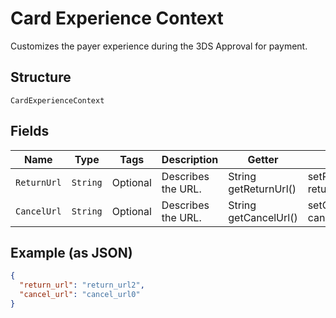 
# Card Experience Context

Customizes the payer experience during the 3DS Approval for payment.

## Structure

`CardExperienceContext`

## Fields

| Name | Type | Tags | Description | Getter | Setter |
|  --- | --- | --- | --- | --- | --- |
| `ReturnUrl` | `String` | Optional | Describes the URL. | String getReturnUrl() | setReturnUrl(String returnUrl) |
| `CancelUrl` | `String` | Optional | Describes the URL. | String getCancelUrl() | setCancelUrl(String cancelUrl) |

## Example (as JSON)

```json
{
  "return_url": "return_url2",
  "cancel_url": "cancel_url0"
}
```

